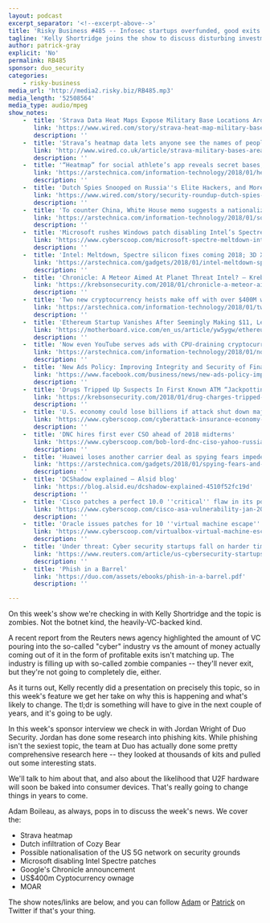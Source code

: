 ```yaml
---
layout: podcast
excerpt_separator: '<!--excerpt-above-->'
title: 'Risky Business #485 -- Infosec startups overfunded, good exits unlikely'
tagline: 'Kelly Shortridge joins the show to discuss disturbing investment trends...'
author: patrick-gray
explicit: 'No'
permalink: RB485
sponsor: duo_security
categories:
    - risky-business
media_url: 'http://media2.risky.biz/RB485.mp3'
media_length: '52508564'
media_type: audio/mpeg
show_notes:
    -  title: 'Strava Data Heat Maps Expose Military Base Locations Around the World | WIRED'
       link: 'https://www.wired.com/story/strava-heat-map-military-bases-fitness-trackers-privacy/'
       description: '' 
    -  title: 'Strava’s heatmap data lets anyone see the names of people exercising on military bases | WIRED UK'
       link: 'http://www.wired.co.uk/article/strava-military-bases-area-51-map-afghanistan-gchq-military'
       description: '' 
    -  title: '“Heatmap” for social athlete’s app reveals secret bases, secret places | Ars Technica'
       link: 'https://arstechnica.com/information-technology/2018/01/heatmap-for-social-athletes-app-reveals-secret-bases-secret-places/'
       description: '' 
    -  title: 'Dutch Spies Snooped on Russia''s Elite Hackers, and More Security News This Week | WIRED'
       link: 'https://www.wired.com/story/security-roundup-dutch-spies-snooped-on-russias-elite-hackers/'
       description: '' 
    -  title: 'To counter China, White House memo suggests a nationalized 5G network | Ars Technica'
       link: 'https://arstechnica.com/information-technology/2018/01/some-trump-officials-want-to-build-government-run-mobile-broadband-network/'
       description: '' 
    -  title: 'Microsoft rushes Windows patch disabling Intel’s Spectre fixes due to instability'
       link: 'https://www.cyberscoop.com/microsoft-spectre-meltdown-intel-patches/'
       description: '' 
    -  title: 'Intel: Meltdown, Spectre silicon fixes coming 2018; 3D XPoint RAM, not so much | Ars Technica'
       link: 'https://arstechnica.com/gadgets/2018/01/intel-meltdown-spectre-silicon-fixes-coming-2018-3d-xpoint-ram-not-so-much/'
       description: '' 
    -  title: 'Chronicle: A Meteor Aimed At Planet Threat Intel? — Krebs on Security'
       link: 'https://krebsonsecurity.com/2018/01/chronicle-a-meteor-aimed-at-planet-threat-intel/'
       description: '' 
    -  title: 'Two new cryptocurrency heists make off with over $400M worth of blockchange | Ars Technica'
       link: 'https://arstechnica.com/information-technology/2018/01/two-new-cryptocurrency-heists-make-off-with-over-400m-worth-of-blockchange/'
       description: '' 
    -  title: 'Ethereum Startup Vanishes After Seemingly Making $11, Leaves Message: ‘Penis’ - Motherboard'
       link: 'https://motherboard.vice.com/en_us/article/yw5ygw/ethereum-startup-prodeum-vanishes-after-seemingly-making-11-leaves-message-penis'
       description: '' 
    -  title: 'Now even YouTube serves ads with CPU-draining cryptocurrency miners | Ars Technica'
       link: 'https://arstechnica.com/information-technology/2018/01/now-even-youtube-serves-ads-with-cpu-draining-cryptocurrency-miners/'
       description: '' 
    -  title: 'New Ads Policy: Improving Integrity and Security of Financial Product and Services Ads | Facebook Business'
       link: 'https://www.facebook.com/business/news/new-ads-policy-improving-integrity-and-security-of-financial-product-and-services-ads'
       description: '' 
    -  title: 'Drugs Tripped Up Suspects In First Known ATM “Jackpotting” Attacks in the US — Krebs on Security'
       link: 'https://krebsonsecurity.com/2018/01/drug-charges-tripped-up-suspects-in-first-known-atm-jackpotting-attacks-in-the-us/'
       description: '' 
    -  title: 'U.S. economy could lose billions if attack shut down major cloud providers, report says'
       link: 'https://www.cyberscoop.com/cyberattack-insurance-economy-billions/'
       description: '' 
    -  title: 'DNC hires first ever CSO ahead of 2018 midterms'
       link: 'https://www.cyberscoop.com/bob-lord-dnc-ciso-yahoo-russia/'
       description: '' 
    -  title: 'Huawei loses another carrier deal as spying fears impede its US growth | Ars Technica'
       link: 'https://arstechnica.com/gadgets/2018/01/spying-fears-and-political-pressure-cost-huawei-another-carrier-deal/'
       description: '' 
    -  title: 'DCShadow explained – Alsid blog'
       link: 'https://blog.alsid.eu/dcshadow-explained-4510f52fc19d'
       description: '' 
    -  title: 'Cisco patches a perfect 10.0 ''critical'' flaw in its popular security appliance'
       link: 'https://www.cyberscoop.com/cisco-asa-vulnerability-jan-2018/'
       description: '' 
    -  title: 'Oracle issues patches for 10 ''virtual machine escape'' flaws in VirtualBox'
       link: 'https://www.cyberscoop.com/virtualbox-virtual-machine-escape-oracle/'
       description: '' 
    -  title: 'Under threat: Cyber security startups fall on harder times'
       link: 'https://www.reuters.com/article/us-cybersecurity-startups-analysis/under-threat-cyber-security-startups-fall-on-harder-times-idUSKBN1F62RW?utm_source=twitter&utm_medium=Social'
       description: '' 
    -  title: 'Phish in a Barrel'
       link: 'https://duo.com/assets/ebooks/phish-in-a-barrel.pdf'
       description: '' 

---
```

On this week's show we're checking in with Kelly Shortridge and the topic is zombies. Not the botnet kind, the heavily-VC-backed kind.

A recent report from the Reuters news agency highlighted the amount of VC pouring into the so-called "cyber" industry vs the amount of money actually coming out of it in the form of profitable exits isn't matching up. The industry is filling up with so-called zombie companies -- they'll never exit, but they're not going to completely die, either.

As it turns out, Kelly recently did a presentation on precisely this topic, so in this week's feature we get her take on why this is happening and what's likely to change. The tl;dr is something will have to give in the next couple of years, and it's going to be ugly.

In this week's sponsor interview we check in with Jordan Wright of Duo Security. Jordan has done some research into phishing kits. While phishing isn't the sexiest topic, the team at Duo has actually done some pretty comprehensive research here -- they looked at thousands of kits and pulled out some interesting stats. 

We'll talk to him about that, and also about the likelihood that U2F hardware will soon be baked into consumer devices. That's really going to change things in years to come.

Adam Boileau, as always, pops in to discuss the week's news. We cover the:

* Strava heatmap
* Dutch infiltration of Cozy Bear
* Possible nationalisation of the US 5G network on security grounds
* Microsoft disabling Intel Spectre patches
* Google's Chronicle announcement
* US$400m Cyptocurrency ownage
* MOAR

The show notes/links are below, and you can follow <a href='https://twitter.com/metlstorm'>Adam</a> or <a href='https://twitter.com/riskybusiness'>Patrick</a> on Twitter if that's your thing.
